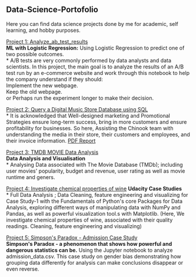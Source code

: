 ## Data-Science-Portofolio
Here you can find data science projects done by me for academic, self learning, and hobby purposes.

[Project 1: Analyze_ab_test_results](https://github.com/AmiraDeriny/Data-Science-Portofolio/blob/main/Analyze_ab_test_results_notebook.ipynb)
<br/>**ML with Logistic Regression:** Using Logistic Regression to predict one of two possible outcomes.
<br/> * A/B tests are very commonly performed by data analysts and data scientists.
In this project, the main goal is to analyze the results of an A/B test run by an e-commerce website and work through this notebook to help the company understand if they should:<br/>Implement the new webpage.<br/>Keep the old webpage.<br/> or Perhaps run the experiment longer to make their decision.


[Project 2: Query a Digital Music Store Database using SQL](https://github.com/AmiraDeriny/Data-Science-Portofolio/blob/main/Queries.txt)
<br/> * It is acknowledged that Well-designed marketing and Promotional Strategies ensure long-term success, bring in more customers and ensure profitability for businesses. 
So here, Assisting the Chinook team with understanding the media in their store, their customers and employees, and their invoice information. [PDF Report](https://github.com/AmiraDeriny/Data-Science-Portofolio/blob/main/Report.pdf)

[Project 3: TMDB MOVIE Data Analysis](https://github.com/AmiraDeriny/Data-Science-Portofolio/blob/main/Investigate_a_Dataset.ipynb)
<br/>**Data Analysis and Visualisation**
<br/> * Analysing Data associated with The Movie Database (TMDb); including user movies' popularity, budget and revenue, user rating as well as movie runtime and geners.

[Project 4: Investigate chemical properties of wine](https://github.com/AmiraDeriny/Data-Science-Portofolio/blob/main/Properties%20of%20Wine%20Investigation.ipynb) **Udacity Case Studies**
<br/> * Full Data Analysis ; Data Cleaning, feature engineering and visualizing for Case Study-1 with the Fundamentals of Python's core Packages for Data Analysis,
    exploring different ways of manipulating data with NumPy and Pandas, as well as powerful visualization tool.s with Matplotlib.
    (Here, We investigate chemical properties of wine, associated with their quality readings.
     Cleaning, feature engineering and visualizing)
     
[Project 5: Simpson's Paradox - Admission Case Study](https://github.com/AmiraDeriny/Data-Science-Portofolio/blob/main/simpsons_paradox%20(1)%20-%20Admission%20Case%20Study.ipynb)
<br/> **Simpson's Paradox - a phenomenon that shows how powerful and dangerous statistics can be.**
Using the Jupyter notebook to analyze admission_data.csv.
This case study on gender bias demonstrating how grouping data differently for analysis can make conclusions disappear or even reverse.

